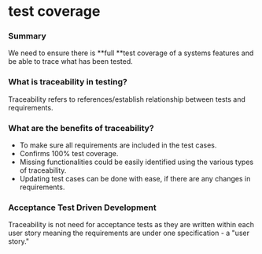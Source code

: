 # test coverage

### Summary

We need to ensure there is **full **test coverage of a systems features and be able to trace what has been tested.

### What is traceability in testing? <a href="introductiontotestcoverage-and-traceability-whatistraceabilityintesting" id="introductiontotestcoverage-and-traceability-whatistraceabilityintesting"></a>

Traceability refers to references/establish relationship between tests and requirements.

### What are the benefits of traceability? <a href="introductiontotestcoverage-and-traceability-whatarethebenefitsoftraceability" id="introductiontotestcoverage-and-traceability-whatarethebenefitsoftraceability"></a>

* To make sure all requirements are included in the test cases.
* Confirms 100% test coverage.
* Missing functionalities could be easily identified using the various types of traceability.
* Updating test cases can be done with ease, if there are any changes in requirements.

### Acceptance Test Driven Development <a href="approachtotestcoverage-and-traceability-acceptancetests" id="approachtotestcoverage-and-traceability-acceptancetests"></a>

Traceability is not need for acceptance tests as they are written within each user story meaning the requirements are under one specification - a "user story."
